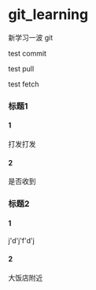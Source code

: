 # git_learning
新学习一波 git

test commit

test pull

test fetch


### 标题1

#### 1
打发打发
#### 2
是否收到
### 标题2

#### 1
j'd'j'f'd'j
#### 2
大饭店附近
